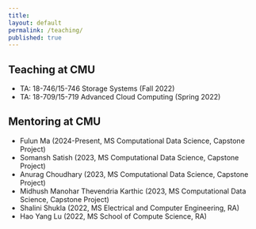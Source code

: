 ```yaml
---
title:
layout: default
permalink: /teaching/
published: true
---
```


## Teaching at CMU
- TA: 18-746/15-746 Storage Systems (Fall 2022)
- TA: 18-709/15-719 Advanced Cloud Computing (Spring 2022)

## Mentoring at CMU
- Fulun Ma (2024-Present, MS Computational Data Science, Capstone Project)
- Somansh Satish (2023, MS Computational Data Science, Capstone Project)
- Anurag Choudhary (2023, MS Computational Data Science, Capstone Project)
- Midhush Manohar Thevendria Karthic (2023, MS Computational Data Science, Capstone Project)
- Shalini Shukla (2022, MS Electrical and Computer Engineering, RA)
- Hao Yang Lu (2022, MS School of Compute Science, RA)
